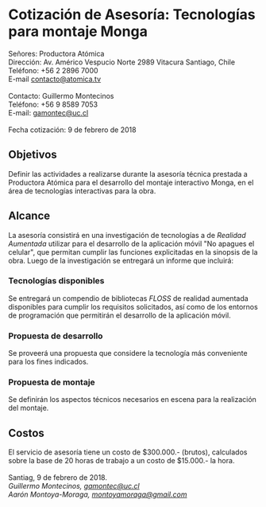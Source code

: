# Cotización de Asesoría: Tecnologías para montaje Monga
Señores: Productora Atómica <br>
Dirección: Av. Américo Vespucio Norte 2989 Vitacura Santiago, Chile <br>
Teléfono: +56 2 2896 7000<br>
E-mail contacto@atomica.tv<br><br>
Contacto: Guillermo Montecinos <br>
Teléfono: +56 9 8589 7053<br>
E-mail: gamontec@uc.cl<br><br>
Fecha cotización: 9 de febrero de 2018
## Objetivos
Definir las actividades a realizarse durante la asesoría técnica prestada a Productora Atómica para el desarrollo del montaje interactivo Monga, en el área de tecnologías interactivas para la obra.
## Alcance
La asesoría consistirá en una investigación de tecnologías a de *Realidad Aumentada* utilizar para el desarrollo de la aplicación móvil "No apagues el celular", que permitan cumplir las funciones explicitadas en la sinopsis de la obra. Luego de la investigación se entregará un informe que incluirá:
### Tecnologías disponibles<br>
Se entregará un compendio de bibliotecas *FLOSS* de realidad aumentada disponibles para cumplir los requisitos solicitados, así como de los entornos de programación que permitirán el desarrollo de la aplicación móvil.
### Propuesta de desarrollo
Se proveerá una propuesta que considere la tecnología más conveniente para los fines indicados. 
### Propuesta de montaje
Se definirán los aspectos técnicos necesarios en escena para la realización del montaje.
## Costos
El servicio de asesoría tiene un costo de $300.000.- (brutos), calculados sobre la base de 20 horas de trabajo a un costo de $15.000.- la hora.
<br><br>
Santiag, 9 de febrero de 2018.<br>
*Guillermo Montecinos, gamontec@uc.cl*<br>
*Aarón Montoya-Moraga, montoyamoraga@gmail.com*
